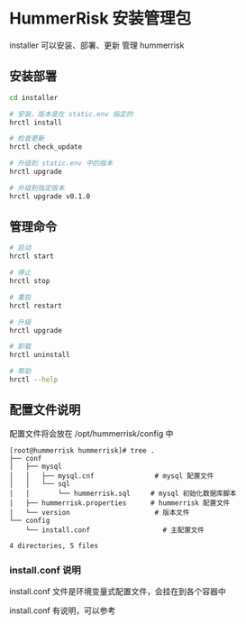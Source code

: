 # HummerRisk 安装管理包

installer 可以安装、部署、更新 管理 hummerrisk

## 安装部署

```bash
cd installer

# 安装，版本是在 static.env 指定的
hrctl install

# 检查更新
hrctl check_update

# 升级到 static.env 中的版本
hrctl upgrade

# 升级到指定版本
hrctl upgrade v0.1.0
```


## 管理命令

```bash
# 启动
hrctl start

# 停止
hrctl stop

# 重启
hrctl restart

# 升级
hrctl upgrade

# 卸载
hrctl uninstall

# 帮助
hrctl --help
```

## 配置文件说明

配置文件将会放在 /opt/hummerrisk/config 中

```
[root@hummerrisk hummerrisk]# tree .
├── conf
│   ├── mysql                      
│   │   ├── mysql.cnf               # mysql 配置文件
│   │   └── sql
│   │       └── hummerrisk.sql     # mysql 初始化数据库脚本
│   ├── hummerrisk.properties      # hummerrisk 配置文件
│   └── version                     # 版本文件
└── config
    └── install.conf                  # 主配置文件

4 directories, 5 files
```

### install.conf 说明

install.conf 文件是环境变量式配置文件，会挂在到各个容器中

install.conf 有说明，可以参考
